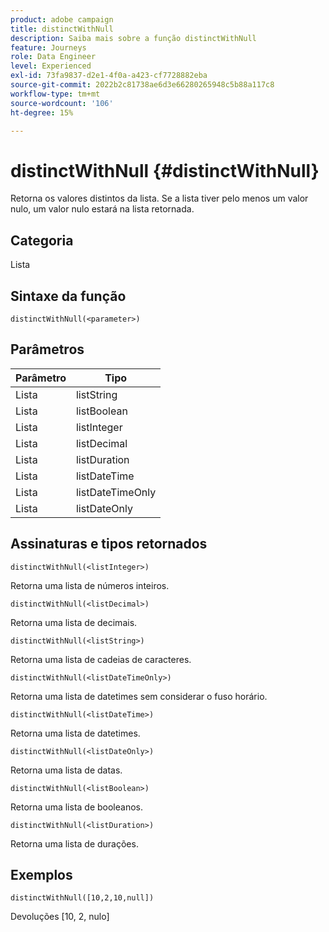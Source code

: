 ```yaml
---
product: adobe campaign
title: distinctWithNull
description: Saiba mais sobre a função distinctWithNull
feature: Journeys
role: Data Engineer
level: Experienced
exl-id: 73fa9837-d2e1-4f0a-a423-cf7728882eba
source-git-commit: 2022b2c81738ae6d3e66280265948c5b88a117c8
workflow-type: tm+mt
source-wordcount: '106'
ht-degree: 15%

---
```


# distinctWithNull {#distinctWithNull}

Retorna os valores distintos da lista. Se a lista tiver pelo menos um valor nulo, um valor nulo estará na lista retornada.

## Categoria

Lista

## Sintaxe da função

`distinctWithNull(<parameter>)`

## Parâmetros

| Parâmetro | Tipo |
|-----------|------------------|
| Lista | listString |
| Lista | listBoolean |
| Lista | listInteger |
| Lista | listDecimal |
| Lista | listDuration |
| Lista | listDateTime |
| Lista | listDateTimeOnly |
| Lista | listDateOnly |

## Assinaturas e tipos retornados

`distinctWithNull(<listInteger>)`

Retorna uma lista de números inteiros.

`distinctWithNull(<listDecimal>)`

Retorna uma lista de decimais.

`distinctWithNull(<listString>)`

Retorna uma lista de cadeias de caracteres.

`distinctWithNull(<listDateTimeOnly>)`

Retorna uma lista de datetimes sem considerar o fuso horário.

`distinctWithNull(<listDateTime>)`

Retorna uma lista de datetimes.

`distinctWithNull(<listDateOnly>)`

Retorna uma lista de datas.

`distinctWithNull(<listBoolean>)`

Retorna uma lista de booleanos.

`distinctWithNull(<listDuration>)`

Retorna uma lista de durações.

## Exemplos

`distinctWithNull([10,2,10,null])`

Devoluções [10, 2, nulo]
